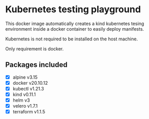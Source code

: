 # Kubernetes testing playground

This docker image automatically creates a kind kubernetes tesing environment inside a docker container to easily deploy manifests. 

Kubernetes is not required to be installed on the host machine.

Only requirement is docker.

## Packages included

- [x] alpine v3.15
- [x] docker v20.10.12
- [x] kubectl v1.21.3
- [x] kind v0.11.1
- [x] helm v3
- [x] velero v1.7.1
- [x] terraform v1.1.5